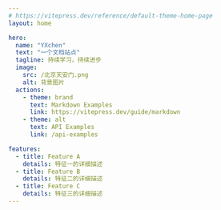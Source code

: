 ```yaml
---
# https://vitepress.dev/reference/default-theme-home-page
layout: home

hero:
  name: "YXchen"
  text: "一个文档站点"
  tagline: 持续学习，持续进步
  image:
    src: /北京天安门.png
    alt: 背景图片
  actions:
    - theme: brand
      text: Markdown Examples
      link: https://vitepress.dev/guide/markdown
    - theme: alt
      text: API Examples
      link: /api-examples

features:
  - title: Feature A
    details: 特征一的详细描述
  - title: Feature B
    details: 特征二的详细描述
  - title: Feature C
    details: 特征三的详细描述
---
```


